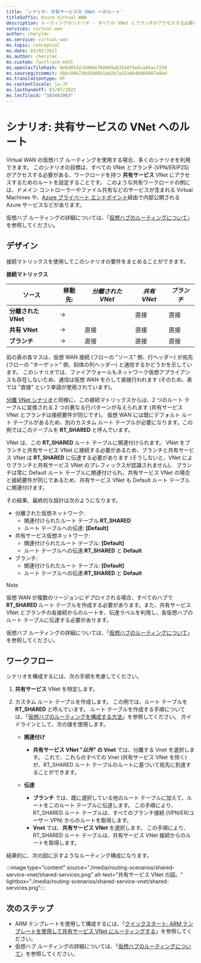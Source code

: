 ```yaml
---
title: 'シナリオ: 共有サービスの VNet へのルート'
titleSuffix: Azure Virtual WAN
description: ルーティングのシナリオ - すべての VNet とブランチがアクセスする必要がある、ワークロードを持つ共有サービス VNet にアクセスするためのルートを設定します。
services: virtual-wan
author: cherylmc
ms.service: virtual-wan
ms.topic: conceptual
ms.date: 03/02/2021
ms.author: cherylmc
ms.custom: fasttrack-edit
ms.openlocfilehash: 8e0d05d2cb960e760809ab35a8f9e4ca04acf250
ms.sourcegitcommit: 5bbc00673bd5b86b1ab2b7a31a4b4b066087e8ed
ms.translationtype: HT
ms.contentlocale: ja-JP
ms.lasthandoff: 03/07/2021
ms.locfileid: "102442963"
---
```

# <a name="scenario-route-to-shared-services-vnets"></a>シナリオ: 共有サービスの VNet へのルート

Virtual WAN の仮想ハブ ルーティングを使用する場合、多くのシナリオを利用できます。 このシナリオの目標は、すべての VNet とブランチ (VPN/ER/P2S) がアクセスする必要がある、ワークロードを持つ **共有サービス** VNet にアクセスするためのルートを設定することです。 このような共有ワークロードの例には、ドメイン コントローラーやファイル共有などのサービスが含まれる Virtual Machines や、[Azure プライベート エンドポイント](../private-link/private-endpoint-overview.md)経由で内部公開される Azure サービスなどがあります。

仮想ハブ ルーティングの詳細については、「[仮想ハブのルーティングについて](about-virtual-hub-routing.md)」を参照してください。

## <a name="design"></a><a name="design"></a>デザイン

接続マトリックスを使用してこのシナリオの要件をまとめることができます。

**接続マトリックス**

| ソース             | 移動先:   |*分離された VNet*|*共有 VNet*|*ブランチ*|
|---|---|---|---|---|
|**分離された VNet**| ->|        | 直接 | 直接 |
|**共有 VNet**  |->| 直接 | 直接 | 直接 |
|**ブランチ**      |->| 直接 | 直接 | 直接 |

前の表の各マスは、仮想 WAN 接続 (フローの "ソース" 側、行ヘッダー) が宛先 (フローの "ターゲット" 側、斜体の列ヘッダー) と通信するかどうかを示しています。 このシナリオでは、ファイアウォールもネットワーク仮想アプライアンスも存在しないため、通信は仮想 WAN を介して直接行われます (そのため、表では "直接" という単語が使用されています)。

[分離 VNet シナリオ](scenario-isolate-vnets.md)と同様に、この接続マトリックスからは、2 つのルート テーブルに変換される 2 つの異なる行パターンが与えられます (共有サービス VNet とブランチは接続要件が同じです)。 仮想 WAN には既にデフォルト ルート テーブルがあるため、別のカスタム ルート テーブルが必要になります。この例ではこのテーブルを **RT_SHARED** と呼んでいます。

VNet は、この **RT_SHARED** ルート テーブルに関連付けられます。 VNet をブランチと共有サービス VNet に接続する必要があるため、ブランチと共有サービス VNet は **RT_SHARED** に伝達する必要があります (そうしないと、VNet によりブランチと共有サービス VNet のプレフィックスが認識されません)。 ブランチは常に Default ルート テーブルに関連付けられ、共有サービス VNet の場合と接続要件が同じであるため、共有サービス VNet も Default ルート テーブルに関連付けます。

その結果、最終的な設計は次のようになります。

* 分離された仮想ネットワーク:
  * 関連付けられたルート テーブル:**RT_SHARED**
  * ルート テーブルへの伝達: **[Default]**
* 共有サービス仮想ネットワーク:
  * 関連付けられたルート テーブル: **[Default]**
  * ルート テーブルへの伝達:**RT_SHARED** と **Default**
* ブランチ:
  * 関連付けられたルート テーブル: **[Default]**
  * ルート テーブルへの伝達:**RT_SHARED** と **Default**

> [!NOTE]
> 仮想 WAN が複数のリージョンにデプロイされる場合、すべてのハブで **RT_SHARED** ルート テーブルを作成する必要があります。また、共有サービス VNet とブランチの各接続からのルートを、伝達ラベルを利用し、各仮想ハブのルート テーブルに伝達する必要があります。

仮想ハブ ルーティングの詳細については、「[仮想ハブのルーティングについて](about-virtual-hub-routing.md)」を参照してください。

## <a name="workflow"></a><a name="workflow"></a>ワークフロー

シナリオを構成するには、次の手順を考慮してください。

1. **共有サービス** VNet を特定します。
2. カスタム ルート テーブルを作成します。 この例では、ルート テーブルを **RT_SHARED** と呼んでいます。 ルート テーブルを作成する手順については、「[仮想ハブのルーティングを構成する方法](how-to-virtual-hub-routing.md)」を参照してください。 ガイドラインとして、次の値を使用します。

   * **関連付け**
     * **共有サービス VNet "*以外*" の Vnet** では、分離する Vnet を選択します。 これで、これらのすべての Vnet (共有サービス VNet を除く) が、RT_SHARED ルート テーブルのルートに基づいて宛先に到達することができます。

   * **伝達**
      * **ブランチ** では、既に選択している他のルート テーブルに加えて、ルートをこのルート テーブルに伝達します。 この手順により、RT_SHARED ルート テーブルは、すべてのブランチ接続 (VPN/ER/ユーザー VPN) からのルートを取得します。
      * **Vnet** では、**共有サービス VNet** を選択します。 この手順により、RT_SHARED ルート テーブルは、共有サービス VNet 接続からのルートを取得します。

結果的に、次の図に示すようなルーティング構成になります。

   :::image type="content" source="./media/routing-scenarios/shared-service-vnet/shared-services.png" alt-text="共有サービス VNet の図。" lightbox="./media/routing-scenarios/shared-service-vnet/shared-services.png":::

## <a name="next-steps"></a>次のステップ

* ARM テンプレートを使用して構成するには、「[クイックスタート: ARM テンプレートを使用して共有サービス VNet にルーティングする](quickstart-route-shared-services-vnet-template.md)」を参照してください。
* 仮想ハブ ルーティングの詳細については、「[仮想ハブのルーティングについて](about-virtual-hub-routing.md)」を参照してください。

